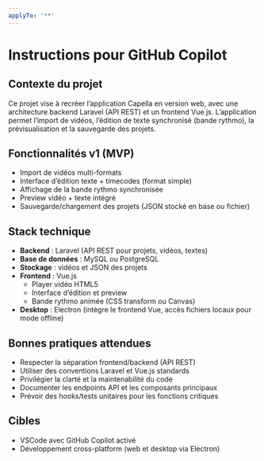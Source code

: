 ```yaml
---
applyTo: '**'
---
```

# Instructions pour GitHub Copilot

## Contexte du projet

Ce projet vise à recréer l’application Capella en version web, avec une architecture backend Laravel (API REST) et un frontend Vue.js. L’application permet l’import de vidéos, l’édition de texte synchronisé (bande rythmo), la prévisualisation et la sauvegarde des projets.

## Fonctionnalités v1 (MVP)

- Import de vidéos multi-formats
- Interface d’édition texte + timecodes (format simple)
- Affichage de la bande rythmo synchronisée
- Preview vidéo + texte intégré
- Sauvegarde/chargement des projets (JSON stocké en base ou fichier)

## Stack technique

- **Backend** : Laravel (API REST pour projets, vidéos, textes)
- **Base de données** : MySQL ou PostgreSQL
- **Stockage** : vidéos et JSON des projets
- **Frontend** : Vue.js
    - Player vidéo HTML5
    - Interface d’édition et preview
    - Bande rythmo animée (CSS transform ou Canvas)
- **Desktop** : Electron (intègre le frontend Vue, accès fichiers locaux pour mode offline)

## Bonnes pratiques attendues

- Respecter la séparation frontend/backend (API REST)
- Utiliser des conventions Laravel et Vue.js standards
- Privilégier la clarté et la maintenabilité du code
- Documenter les endpoints API et les composants principaux
- Prévoir des hooks/tests unitaires pour les fonctions critiques

## Cibles

- VSCode avec GitHub Copilot activé
- Développement cross-platform (web et desktop via Electron)
